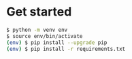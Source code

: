 # Get started

```bash
$ python -m venv env
$ source env/bin/activate
(env) $ pip install --upgrade pip
(env) $ pip install -r requirements.txt
```
